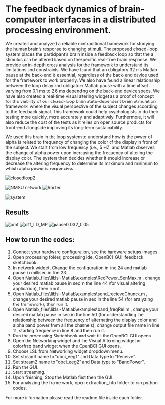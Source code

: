 # The feedback dynamics of brain-computer interfaces in a distributed processing environment.

We created and analyzed a reliable nontraditional framework for studying the human brain’s response to changing  stimuli. The proposed closed-loop system places the participant’s brain inside a feedback loop so that the a stimulus can be altered based on thespecific real-time brain response. We provide an in-depth cross analysis for the framework to understand its limitations and constraints.
We have found that an obligatory 32 ms Matlab pause at the back-end is essential,  regardless of the back-end device used for the framework to work properly. We also have found a linear relationship between the loop delay and obligatory Matlab pause with a time offset varying from 0.1 ms to 2.6 ms depending on the back-end device specs. We have also created a real-time visual altering widget as a proof of concept for the viability of our closed-loop brain state-dependent brain stimulation framework, where the visual perspective of the subject changes according to the feedback signal. 
This framework could help psychologists to do their testing more quickly, more accurately, and adaptively. Furthermore, it will also reduce the cost of the tests as it relies on open source products for front-end alongside improving its long-term sustainability.

 We used this brain in the loop system to understand how is the power of alpha is related to frequency of changing the color of the display in front of the subject. We start from low frequency (i.e., 5 HZ) and Matlab observes the change of alpha power upon increasing the frequency of altering the display color. The system then decides whether it should increase or decrease the altering frequency to determine its maximum and minimum to which alpha power is responsive.

![closedloop2](https://user-images.githubusercontent.com/33070648/174880143-0b9c4f18-9fe4-486b-aab7-562c6e8b79be.jpg)

![NMSU network](https://user-images.githubusercontent.com/33070648/175128769-f7efa9f8-ec64-4070-92c4-bb0636181398.gif)
![Router](https://user-images.githubusercontent.com/33070648/175131852-6b4cee21-4044-43c8-968e-6fdde4b6f895.gif)

![system](https://github.com/Aya-N-Elsayed/Brain_In_the_loop_analysis/blob/master/3.gif)
## Results

![pmf](https://user-images.githubusercontent.com/33070648/176295124-3a7732d5-21d4-457f-b11c-1edcc4c32d05.png)
![diff_LD_MP](https://user-images.githubusercontent.com/33070648/176295396-37ad6bfb-90ae-4d26-bbd6-f48cab4c789f.png)
![pause0 032_0 05](https://user-images.githubusercontent.com/33070648/176295932-dfca45e9-d7b0-4001-a57a-caa86b635474.png)

## How to run the codes:
1. Connect your hardware configuration, see the hardware setups images.
2. Open processing folder, processing ide, OpenBCI_GUI_feedback sketchbook.
3. In network widget, Change the configuration in line 24 and matlab pause in millisec in line 23.
4. Open Matlab_files\liblsl-Matlab\examples\RecPower_SenMax.m , change your desired matlab pause in sec in the line 44  (for visual altering application), then run it. 
5. Open Matlab_files\liblsl-Matlab\examples\send_recieveChunck.m , change your desired matlab pause in sec in the line 54  (for analyzing the framework), then run it.
6. Open Matlab_files\liblsl-Matlab\examples\band_freqRel.m , change your desired matlab pause in sec in the line 50  (for understanding the relationship between the frequency of   alternating the display color and alpha band power from all the channels), change output file name in line 11, starting frequency in line 8 and then run it.
7. Run the processing Sketchbook and wait till the OpenBCI GUI opens.
8. Open the Networking widget and the Visual Alterning widget or colorfreq band widget when the OpenBCI GUI opens.
9. Choose LSL from Networking widget dropdown menu.
10. Set stream1 name to "obci_eeg1" and Data type to "Receive".
11. Set stream2 name to "obci_eeg2" and Data type to "BandPower".
12. Run the GUI.
13. Start streaming.
14. Upon finishing, Stop the Matlab first then the GUI.
15. For analyzing the frame work, open extraction_info folder to run python codes.

For more information please read the readme file inside each folder.


